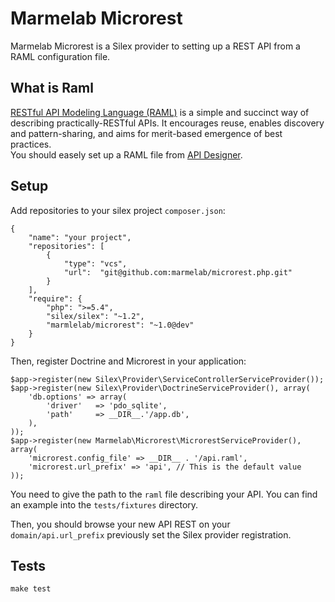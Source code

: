 # Marmelab Microrest

Marmelab Microrest is a Silex provider to setting up a REST API from a RAML configuration file.

## What is Raml

[RESTful API Modeling Language (RAML)](http://raml.org/) is a simple and succinct way of describing practically-RESTful APIs. It encourages reuse, enables discovery and pattern-sharing, and aims for merit-based emergence of best practices.    
You should easely set up a RAML file from [API Designer](http://api-portal.anypoint.mulesoft.com/raml/api-designer).     

## Setup

Add repositories to your silex project `composer.json`:

    {
        "name": "your project",
        "repositories": [
            {
                "type": "vcs",
                "url":  "git@github.com:marmelab/microrest.php.git"
            }
        ],
        "require": {
            "php": ">=5.4",
            "silex/silex": "~1.2",
            "marmlelab/microrest": "~1.0@dev"
        }
    }

Then, register Doctrine and Microrest in your application:

    $app->register(new Silex\Provider\ServiceControllerServiceProvider());
    $app->register(new Silex\Provider\DoctrineServiceProvider(), array(
        'db.options' => array(
            'driver'   => 'pdo_sqlite',
            'path'     => __DIR__.'/app.db',
        ),
    ));
    $app->register(new Marmelab\Microrest\MicrorestServiceProvider(), array(
        'microrest.config_file' => __DIR__ . '/api.raml',
        'microrest.url_prefix' => 'api', // This is the default value
    ));
  
You need to give the path to the `raml` file describing your API. You can find an example into the `tests/fixtures` directory.

Then, you should browse your new API REST on your `domain/api.url_prefix` previously set the Silex provider registration.

## Tests

    make test

